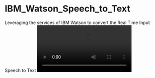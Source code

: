# IBM_Watson_Speech_to_Text
Leveraging the services of IBM Watson to convert the Real Time Input Speech to Text
![DemoVideo](https://github.com/MANISH007700/IBM_Watson_Speech_to_Text/issues/zoom_10.mp4)
